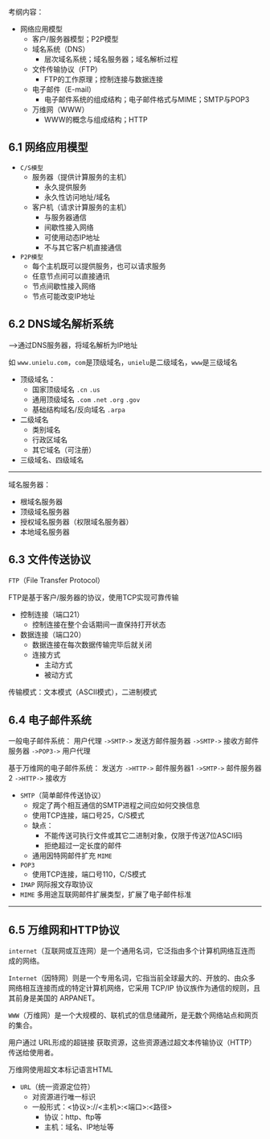 考纲内容：
- 网络应用模型
  - 客户/服务器模型；P2P模型
  - 域名系统（DNS）
    - 层次域名系统；域名服务器；域名解析过程
  - 文件传输协议（FTP）
    - FTP的工作原理；控制连接与数据连接
  - 电子邮件（E-mail）
    - 电子邮件系统的组成结构；电子邮件格式与MIME；SMTP与POP3
  - 万维网（WWW）
    - WWW的概念与组成结构；HTTP


## 6.1 网络应用模型

- `C/S模型`
  - 服务器（提供计算服务的主机）
    - 永久提供服务
    - 永久性访问地址/域名
  - 客户机（请求计算服务的主机）
    - 与服务器通信
    - 间歇性接入网络
    - 可使用动态IP地址
    - 不与其它客户机直接通信
- `P2P模型`
  - 每个主机既可以提供服务，也可以请求服务
  - 任意节点间可以直接通讯
  - 节点间歇性接入网络
  - 节点可能改变IP地址

## 6.2 DNS域名解析系统

-->通过DNS服务器，将域名解析为IP地址


如 `www.unielu.com`，`com`是顶级域名，`unielu`是二级域名，`www`是三级域名

- 顶级域名：
  - 国家顶级域名 `.cn` `.us` 
  - 通用顶级域名 `.com` `.net` `.org` `.gov`
  - 基础结构域名/反向域名 `.arpa`
- 二级域名
  - 类别域名
  - 行政区域名
  - 其它域名（可注册）
- 三级域名、四级域名

--------------------

域名服务器：
- 根域名服务器
- 顶级域名服务器
- 授权域名服务器（权限域名服务器）
- 本地域名服务器


## 6.3 文件传送协议

`FTP`（File Transfer Protocol）

FTP是基于客户/服务器的协议，使用TCP实现可靠传输

- 控制连接（端口21）
  - 控制连接在整个会话期间一直保持打开状态
- 数据连接（端口20）
  - 数据连接在每次数据传输完毕后就关闭
  - 连接方式
    - 主动方式
    - 被动方式

传输模式：文本模式（ASCII模式），二进制模式


## 6.4 电子邮件系统

一般电子邮件系统：
用户代理 `->SMTP->` 发送方邮件服务器 `->SMTP->` 接收方邮件服务器 `->POP3->` 用户代理

基于万维网的电子邮件系统：
发送方 `->HTTP->` 邮件服务器1 `->SMTP->` 邮件服务器2 `->HTTP->` 接收方

- `SMTP`（简单邮件传送协议）
  - 规定了两个相互通信的SMTP进程之间应如何交换信息
  - 使用TCP连接，端口号25，C/S模式
  - 缺点：
    - 不能传送可执行文件或其它二进制对象，仅限于传送7位ASCII码
    - 拒绝超过一定长度的邮件
  - 通用因特网邮件扩充 `MIME` 
- `POP3`
  - 使用TCP连接，端口号110，C/S模式
- `IMAP` 网际报文存取协议
- `MIME` 多用途互联网邮件扩展类型，扩展了电子邮件标准

-------------------

## 6.5 万维网和HTTP协议

`internet`（互联网或互连网）是一个通用名词，它泛指由多个计算机网络互连而成的网络。 

`Internet`（因特网）则是一个专用名词，它指当前全球最大的、开放的、由众多网络相互连接而成的特定计算机网络，它采用 TCP/IP 协议族作为通信的规则，且其前身是美国的 ARPANET。

`WWW`（万维网）是一个大规模的、联机式的信息储藏所，是无数个网络站点和网页的集合。

用户通过 URL形成的超链接 获取资源，这些资源通过超文本传输协议（HTTP）传送给使用者。

万维网使用超文本标记语言HTML

- `URL`（统一资源定位符）
  - 对资源进行唯一标识
  - 一般形式：<协议>://<主机>:<端口>:<路径>
    - 协议：http、ftp等
    - 主机：域名、IP地址等

